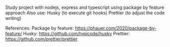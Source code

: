 Study project with nodejs, express and typescript using package by feature approach
Also use:
Husky (to execute git hooks)
Prettier (to adjust the code writing)

References:
Package by feature: https://phauer.com/2020/package-by-feature/
Husky: https://github.com/typicode/husky
Prettier: https://github.com/prettier/prettier
